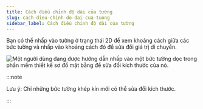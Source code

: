 ```yaml
---
title: Cách điều chỉnh độ dài của tường
slug: cach-dieu-chinh-do-dai-cua-tuong
sidebar_label: Cách điều chỉnh độ dài của tường
---
```


Bạn có thể nhấp vào tường ở trạng thái 2D để xem khoảng cách giữa các bức tường và nhấp vào khoảng cách đó để sửa đổi giá trị di chuyển.

![Một người dùng đang được hướng dẫn nhấp vào một bức tường dọc trong phần mềm thiết kế sơ đồ mặt bằng để sửa đổi kích thước của nó.](https://storage.googleapis.com/jegavn_kb/images/c8dcaf11-dbbe-44aa-9507-3a35c2cbcd93.png)

:::note

Lưu ý: Chỉ những bức tường khép kín mới có thể sửa đổi kích thước.

:::